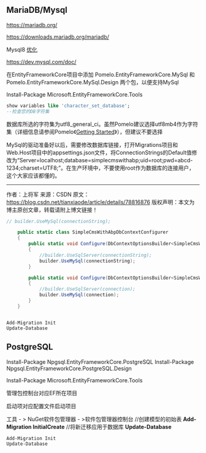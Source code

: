 



##	MariaDB/Mysql

https://mariadb.org/

https://downloads.mariadb.org/mariadb/



Mysql8 [优化](https://dev.mysql.com/doc/refman/8.0/en/optimization.html)

https://dev.mysql.com/doc/

在EntityFrameworkCore项目中添加 
Pomelo.EntityFrameworkCore.MySql	和 
Pomelo.EntityFrameworkCore.MySql.Design		两个包，以便支持MySql

Install-Package Microsoft.EntityFrameworkCore.Tools

```sql
show variables like 'character_set_database';
--检查您的DB字符集
```



数据库所选的字符集为utf8_general_ci。虽然Pomelo建议选择utf8mb4作为字符集（详细信息请参阅Pomelo《[Getting Started](https://github.com/PomeloFoundation/Pomelo.EntityFrameworkCore.MySql#getting-started)》），但建议不要选择

MySql的驱动准备好以后，需要修改数据库链接，打开Migrations项目和Web.Host项目中的appsettings.json文件，将ConnectionStrings的Default值修改为“Server=localhost;database=simplecmswithabp;uid=root;pwd=abcd-1234;charset=UTF8;”。在生产环境中，不要使用root作为数据库的连接用户，这个大家应该都懂的。

---------------------
作者：上将军 
来源：CSDN 
原文：https://blog.csdn.net/tianxiaode/article/details/78816876 
版权声明：本文为博主原创文章，转载请附上博文链接！

```csharp
// builder.UseMySql(connectionString);      

    public static class SimpleCmsWithAbpDbContextConfigurer
    {
        public static void Configure(DbContextOptionsBuilder<SimpleCmsWithAbpDbContext> builder, string connectionString)
        {
            //builder.UseSqlServer(connectionString);
            builder.UseMySql(connectionString);           
        }

        public static void Configure(DbContextOptionsBuilder<SimpleCmsWithAbpDbContext> builder, DbConnection connection)
        {
            //builder.UseSqlServer(connection);
            builder.UseMySql(connection);
        }
    }



```



```
Add-Migration Init
Update-Database
```





##	PostgreSQL

Install-Package Npgsql.EntityFrameworkCore.PostgreSQL
Install-Package Npgsql.EntityFrameworkCore.PostgreSQL.Design

Install-Package Microsoft.EntityFrameworkCore.Tools

管理包控制台对应EF所在项目

启动项对应配置文件启动项目

工具 - > NuGet软件包管理器 - >软件包管理器控制台 
//创建模型的初始表 
**Add-Migration InitialCreate** 
//将新迁移应用于数据库 
**Update-Database**

```
Add-Migration Init
Update-Database
```

